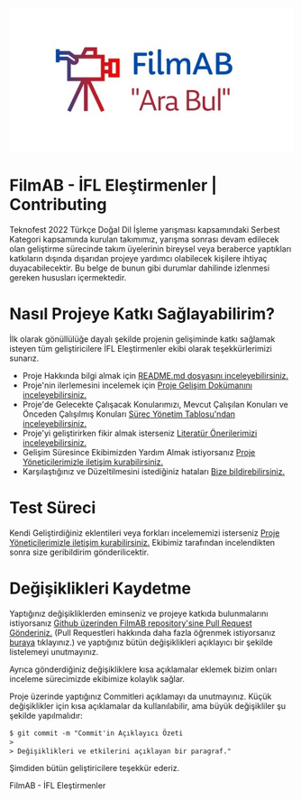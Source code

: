 ![Logo](https://github.com/IFL-Elestirmenler/FilmAB/blob/main/logo.png)

# FilmAB - İFL Eleştirmenler | Contributing

Teknofest 2022 Türkçe Doğal Dil İşleme yarışması kapsamındaki Serbest Kategori kapsamında
kurulan takımımız, yarışma sonrası devam edilecek olan geliştirme sürecinde takım üyelerinin bireysel veya beraberce yaptıkları katkıların dışında
dışarıdan projeye yardımcı olabilecek kişilere ihtiyaç duyacabilecektir. Bu belge de bunun gibi durumlar dahilinde izlenmesi gereken hususları içermektedir.

# Nasıl Projeye Katkı Sağlayabilirim?

İlk olarak gönüllülüğe dayalı şekilde projenin gelişiminde katkı sağlamak isteyen tüm geliştiricilere İFL Eleştirmenler ekibi olarak teşekkürlerimizi sunarız.

- Proje Hakkında bilgi almak için [README.md dosyasını inceleyebilirsiniz.](https://github.com/IFL-Elestirmenler/FilmAB/blob/main/README.md)
- Proje'nin ilerlemesini incelemek için [Proje Gelişim Dokümanını inceleyebilirsiniz.](https://github.com/IFL-Elestirmenler/FilmAB/blob/main/ProjeGeli%C5%9FimDok%C3%BCman%C4%B1.md)
- Proje'de Gelecekte Çalışacak Konularımızı, Mevcut Çalışılan Konuları ve Önceden Çalışılmış Konuları [Süreç Yönetim Tablosu'ndan inceleyebilirsiniz.](https://github.com/orgs/IFL-Elestirmenler/projects/1)
- Proje'yi geliştirirken fikir almak isterseniz [Literatür Önerilerimizi inceleyebilirsiniz.](https://github.com/IFL-Elestirmenler/FilmAB/issues/7)
- Gelişim Süresince Ekibimizden Yardım Almak istiyorsanız [Proje Yöneticilerimizle iletişim kurabilirsiniz.](https://github.com/orgs/IFL-Elestirmenler/people)
- Karşılaştığınız ve Düzeltilmesini istediğiniz hataları [Bize bildirebilirsiniz.](https://github.com/IFL-Elestirmenler/FilmAB/discussions/20)

# Test Süreci

Kendi Geliştirdiğiniz eklentileri veya forkları incelememizi isterseniz [Proje Yöneticilerimizle iletişim kurabilirsiniz.](https://github.com/orgs/IFL-Elestirmenler/people)
Ekibimiz tarafından incelendikten sonra size geribildirim gönderilicektir.

# Değişiklikleri Kaydetme

Yaptığınız değişikliklerden eminseniz ve projeye katkıda bulunmalarını istiyorsanız [Github üzerinden FilmAB repository'sine Pull Request Gönderiniz.](https://github.com/IFL-Elestirmenler/FilmAB/compare)
(Pull Requestleri hakkında daha fazla öğrenmek istiyorsanız [buraya](https://docs.github.com/en/pull-requests) tıklayınız.) ve yaptığınız bütün değişiklikleri açıklayıcı bir şekilde listelemeyi unutmayınız.

Ayrıca gönderdiğiniz değişikliklere kısa açıklamalar eklemek bizim onları inceleme sürecimizde ekibimize kolaylık sağlar. 

Proje üzerinde yaptığınız Commitleri açıklamayı da unutmayınız. Küçük değişiklikler için kısa açıklamalar da kullanılabilir, ama büyük değişikliler şu şekilde yapılmalıdır:

    $ git commit -m "Commit'in Açıklayıcı Özeti
    > 
    > Değişiklikleri ve etkilerini açıklayan bir paragraf."
    
Şimdiden bütün geliştiricilere teşekkür ederiz.

FilmAB - İFL Eleştirmenler
